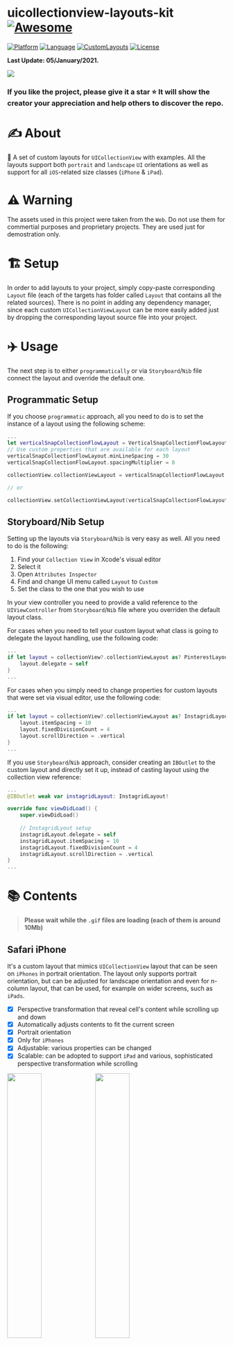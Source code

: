 # uicollectionview-layouts-kit [![Awesome](https://cdn.rawgit.com/sindresorhus/awesome/d7305f38d29fed78fa85652e3a63e154dd8e8829/media/badge.svg)](https://github.com/sindresorhus/awesome)

[![Platform](https://img.shields.io/badge/platform-iOS-yellow.svg)]()
[![Language](https://img.shields.io/badge/language-Swift_5.3-orange.svg)]()
[![CustomLayouts](https://img.shields.io/badge/custom_layouts-6-green.svg)]()
[![License](https://img.shields.io/badge/license-MIT-blue.svg)]()

**Last Update: 05/January/2021.**

![](cover-uickit.png)

### If you like the project, please give it a star ⭐ It will show the creator your appreciation and help others to discover the repo.

# ✍️ About
📐 A set of custom layouts for `UICollectionView` with examples. All the layouts support both `portrait` and `landscape` `UI` orientations as well as support for all `iOS`-related size classes (`iPhone` & `iPad`).

# ⚠️ Warning 
The assets used in this project were taken from the `Web`. Do not use them for commertial purposes and proprietary projects. They are used just for demostration only. 

# 🏗 Setup
In order to add layouts to your project, simply copy-paste corresponding `Layout` file (each of the targets has folder called `Layout` that contains all the related sources). There is no point in adding any dependency manager, since each custom `UICollectionViewLayout` can be more easily added just by dropping the corresponding layout source file into your project. 

# ✈️ Usage
The next step is to either `programmatically` or via `Storyboard`/`Nib` file connect the layout and override the default one. 

## Programmatic Setup
If you choose `programmatic` approach, all you need to do is to set the instance of a layout using the following scheme:

```swift
...
let verticalSnapCollectionFlowLayout = VerticalSnapCollectionFlowLayout()
// Use custom properties that are available for each layout
verticalSnapCollectionFlowLayout.minLineSpacing = 30
verticalSnapCollectionFlowLayout.spacingMultiplier = 8

collectionView.collectionViewLayout = verticalSnapCollectionFlowLayout

// or 

collectionView.setCollectionViewLayout(verticalSnapCollectionFlowLayout, animated: true)
```

## Storyboard/Nib Setup
Setting up the layouts via `Storyboard`/`Nib` is very easy as well. All you need to do is the following:

1. Find your `Collection View` in Xcode's visual editor
2. Select it
3. Open `Attributes Inspector`
4. Find and change UI menu called `Layout` to `Custom`
5. Set the class to the one that you wish to use

In your view controller you need to provide a valid reference to the `UIViewController` from `Storyboard`/`Nib` file where you overriden the default layout class.

For cases when you need to tell your custom layout what class is going to delegate the layout handling, use the following code:
```swift
...
if let layout = collectionView?.collectionViewLayout as? PinterestLayout {
    layout.delegate = self
}
...
```

For cases when you simply need to change properties for custom layouts that were set via visual editor, use the following code:
```swift
...
if let layout = collectionView?.collectionViewLayout as? InstagridLayout {
    layout.itemSpacing = 10
    layout.fixedDivisionCount = 4
    layout.scrollDirection = .vertical
}
...
```

If you use `Storyboard`/`Nib` approach, consider creating an `IBOutlet` to the custom layout and directly set it up, instead of casting layout using the collection view reference:
```swift
...
@IBOutlet weak var instagridLayout: InstagridLayout!

override func viewDidLoad() {
    super.viewDidLoad()
    
    // InstagridLyout setup
    instagridLayout.delegate = self
    instagridLayout.itemSpacing = 10
    instagridLayout.fixedDivisionCount = 4
    instagridLayout.scrollDirection = .vertical
}
...
```

# 📚 Contents
> **Please wait while the `.gif` files are loading (each of them is around 10Mb)**

## Safari iPhone
It's a custom layout that mimics `UICollectionView` layout that can be seen on `iPhones` in portrait orientation. The layout only supports portrait orientation, but can be adjusted for landscape orientation and even for n-column layout, that can be used, for example on wider screens, such as `iPads`.

- [x] Perspective transformation that reveal cell's content while scrolling up and down
- [x] Automatically adjusts contents to fit the current screen
- [x] Portrait orientation 
- [x] Only for `iPhones`
- [x] Adjustable: various properties can be changed
- [x] Scalable: can be adopted to support `iPad` and various, sophisticated perspective transformation while scrolling

<img src="readme-assets/safari-iphone-down.gif" width="39.5%"> <img src="readme-assets/safari-iphone-up.gif" width="39.5%">

## Snap 
Is a custom flow layout that adds `snapping` behavior to `single column` collection view. `Landscape` layout changes the number of `columns` to `two` - in order to more ergonomically fill in the horizontal space. 

- [x] Snapping behavior when scrolling
- [x] Automatically adjusts the cell sizes
- [x] Supports both scrolling directions e.g. `.vertical` and `.horizontal`
- [x] Portrain & landscape orientations, with customizable `horizontalOrientationDevider` property, which adds an additional row of in the collection view layout
- [x] Has customazable properties

#### Vertical Scrolling
<img src="readme-assets/snap-vertical.gif" width="35.5%"> <img src="readme-assets/snap-horizontal.gif" width="63.5%">

#### Horizontal Scrolling
<img src="readme-assets/snap-horizontal-portrait.gif" width="35.5%"> <img src="readme-assets/snap-horizontal-landscape.gif" width="63.5%">

## Pinterest 
Is a custom layout that mimics `Pinterest` layout. Can be customized with a variable `number of rows` and `custom cells`. 

- [x] Automatically adjusts the cell sizes
- [x] Supports both scrolling directions e.g. `.vertical` and `.horizontal`
- [x] Portrain & landscape orientations
- [x] Has customazable properties

<img src="readme-assets/pinterest-vertical-portrait.gif" width="35%"> <img src="readme-assets/pinterest-vertical-landscape.gif" width="64%">

## Spinner
Is a custom layout that places collection view cells in a circular fashion with a `snapping behavior`. The spinning `circle radius`, `cell size` and `cell decoration view` can be customized. Supports both `landscape` and `portrait` layouts.

- [x] Snapping behavior
- [x] Automatically adjusts the cell sizes
- [x] Supports both scrolling directions e.g. `.vertical` and `.horizontal`
- [x] Portrain & landscape orientations
- [x] Has customazable properties

<img src="readme-assets/spinner-portrait.gif" width="35.5%"> <img src="readme-assets/spinner.gif" width="63%">

## Instagrid
Is a custom layout similar to `Instagram`'s feed layout. Has several customization points and a `delegate` protocol for cell size runtime customization.

- [x] Snapping behavior
- [x] Automatically adjusts the cell sizes
- [x] Supports both scrolling directions e.g. `.vertical` and `.horizontal`
- [x] Portrain & landscape orientations
- [x] Has customazable properties

#### Horizontal 
<p align="center">
    <img src="readme-assets/insta-grid_horizontal.gif" alt="Drawing" style="width: 600px;"/>
</p>

#### Vertical
<img src="readme-assets/instagrid-vertical-portrait.gif" width="35.5%"> <img src="readme-assets/instagrid-vertical-landscape.gif" width="63%">


# 👨‍💻 Author 
[Astemir Eleev](https://github.com/jVirus)

# 🔖 Licence 
The project is available under [MIT Licence](https://github.com/jVirus/collection-flow-layout-ios/blob/master/LICENSE)

